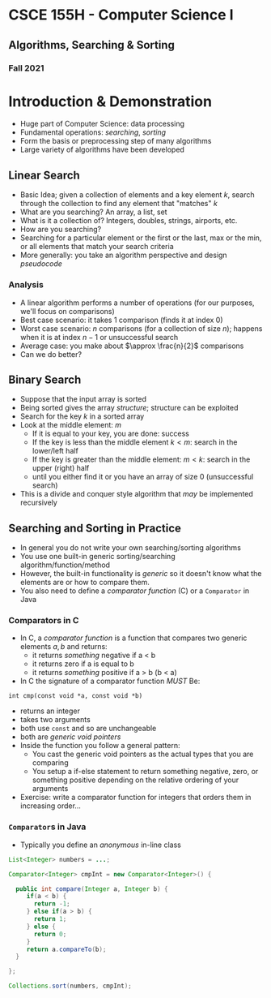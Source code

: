 
# CSCE 155H - Computer Science I
## Algorithms, Searching & Sorting
### Fall 2021

# Introduction & Demonstration

* Huge part of Computer Science: data processing
* Fundamental operations: *searching*, *sorting*
* Form the basis or preprocessing step of many algorithms
* Large variety of algorithms have been developed

## Linear Search

* Basic Idea; given a collection of elements and a key element $k$, search through the collection to find any element that "matches" $k$
* What are you searching?  An array, a list, set
* What is it a collection of? Integers, doubles, strings, airports, etc.
* How are you searching?
* Searching for a particular element or the first or the last, max or the min, or all elements that match your search criteria
* More generally: you take an algorithm perspective and design *pseudocode*

### Analysis

* A linear algorithm performs a number of operations (for our purposes, we'll focus on comparisons)
* Best case scenario: it takes 1 comparison (finds it at index 0)
* Worst case scenario: $n$ comparisons (for a collection of size $n$); happens when it is at index $n-1$ or unsuccessful search
* Average case: you make about $\approx \frac{n}{2}$ comparisons
* Can we do better?

## Binary Search

* Suppose that the input array is sorted
* Being sorted gives the array *structure*; structure can be exploited
* Search for the key $k$ in a sorted array
* Look at the middle element: $m$
  * If it is equal to your key, you are done: success
  * If the key is less than the middle element $k < m$: search in the lower/left half
  * If the key is greater than the middle element: $m < k$: search in the upper (right) half
  * until you either find it or you have an array of size 0 (unsuccessful search)
* This is a divide and conquer style algorithm that *may* be implemented recursively

## Searching and Sorting in Practice

* In general you do not write your own searching/sorting algorithms
* You use one built-in generic sorting/searching algorithm/function/method
* However, the built-in functionality is *generic* so it doesn't know what the elements are or how to compare them.
* You also need to define a *comparator function* (C) or a `Comparator` in Java

### Comparators in C

* In C, a *comparator function* is a function that compares two  generic elements $a, b$ and returns:
  * it returns *something* negative if a < b
  * it returns zero if a is equal to b
  * it returns *something* positive if a > b (b < a)
* In C the signature of a comparator function *MUST* Be:

`int cmp(const void *a, const void *b)`

* returns an integer
* takes two arguments
* both use `const` and so are unchangeable
* both are *generic void pointers*
* Inside the function you follow a general pattern:
  * You cast the generic void pointers as the actual types that you are comparing
  * You setup a if-else statement to return something negative, zero, or something positive depending on the relative ordering of your arguments
* Exercise: write a comparator function for integers that orders them in increasing order...

### `Comparator`s in Java

* Typically you define an *anonymous* in-line class

```java
List<Integer> numbers = ...;

Comparator<Integer> cmpInt = new Comparator<Integer>() {

  public int compare(Integer a, Integer b) {
     if(a < b) {
       return -1;
     } else if(a > b) {
       return 1;
     } else {
       return 0;
     }
     return a.compareTo(b);
  }

};

Collections.sort(numbers, cmpInt);

```

```text






```
